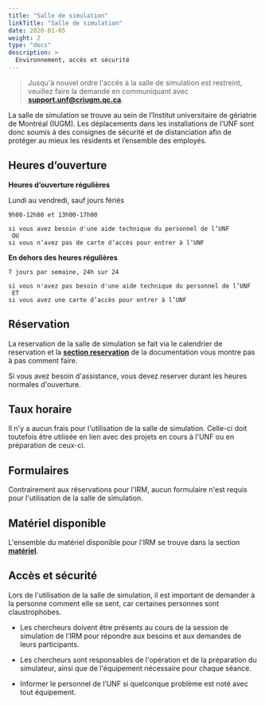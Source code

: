 ```yaml
---
title: "Salle de simulation"
linkTitle: "Salle de simulation"
date: 2020-01-05
weight: 2
type: "docs"
description: >
  Environnement, accès et sécurité
---
```


> Jusqu'à nouvel ordre l'accès à la salle de simulation est restreint, veuillez faire la demande en communiquant avec __[support.unf@criugm.qc.ca](mailto:support.unf@criugm.qc.ca?subject=Salle_de_simulation)__.

La salle de simulation se trouve au sein de l’Institut universitaire de gériatrie de Montréal (IUGM). Les déplacements dans les installations de l’UNF sont donc soumis à des consignes de sécurité et de distanciation afin de protéger au mieux les résidents et l’ensemble des employés.

## Heures d’ouverture

**Heures d’ouverture régulières**

  Lundi au vendredi, sauf jours fériés

```
9h00-12h00 et 13h00-17h00

si vous avez besoin d'une aide technique du personnel de l’UNF
 OU
si vous n’avez pas de carte d’accès pour entrer à l’UNF
```

**En dehors des heures régulières**

```
7 jours par semaine, 24h sur 24

si vous n'avez pas besoin d'une aide technique du personnel de l’UNF
 ET
si vous avez une carte d’accès pour entrer à l’UNF
```

## Réservation

La reservation de la salle de simulation se fait via le calendrier de reservation et la [__section reservation__](https://unf-montreal.ca/fr/documentation/facility/reservation/) de la documentation vous montre pas à pas comment faire.  

Si vous avez besoin d'assistance, vous devez reserver durant les heures normales d'ouverture.

## Taux horaire

Il n'y a aucun frais pour l'utilisation de la salle de simulation. Celle-ci doit toutefois être utilisée en lien avec des projets en cours à l'UNF ou en préparation de ceux-ci.

## Formulaires

Contrairement aux réservations pour l'IRM, aucun formulaire n'est requis pour l'utilisation de la salle de simulation.


## Matériel disponible

L'ensemble du matériel disponible pour l'IRM se trouve dans la section [__matériel__](https://unf-montreal.ca/fr/documentation/facility/hardware_software).


## Accès et sécurité

Lors de l'utilisation de la salle de simulation, il est important de demander à la personne comment elle se sent, car certaines personnes sont claustrophobes.

- Les chercheurs doivent être présents au cours de la session de simulation de l’IRM pour répondre aux besoins et aux demandes de leurs participants.

- Les chercheurs sont responsables de l'opération et de la préparation du simulateur, ainsi que de l'équipement nécessaire pour chaque séance.

- Informer le personnel de l’UNF si quelconque problème est noté avec tout équipement.
